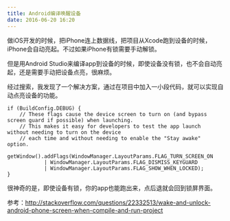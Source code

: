 ```yaml
---
title: Android编译唤醒设备
date: 2016-06-20 16:20
---
```

做iOS开发的时候，把iPhone连上数据线，把项目从Xcode跑到设备的时候，iPhone会自动亮起。不过如果iPhone有锁需要手动解锁。

但是用Android Studio来编译app到设备的时候，即使设备没有锁，也不会自动亮起，还是需要手动把设备点亮，很麻烦。

经过搜索，我发现了一个解决方案，通过在项目中加入一小段代码，就可以实现自动点亮设备的功能。

    if (BuildConfig.DEBUG) {
        // These flags cause the device screen to turn on (and bypass screen guard if possible) when launching.
        // This makes it easy for developers to test the app launch without needing to turn on the device
        // each time and without needing to enable the "Stay awake" option.
        getWindow().addFlags(WindowManager.LayoutParams.FLAG_TURN_SCREEN_ON
                | WindowManager.LayoutParams.FLAG_DISMISS_KEYGUARD
                | WindowManager.LayoutParams.FLAG_SHOW_WHEN_LOCKED);
    }

很神奇的是，即使设备有锁，你的app也能跑出来，点后退就会回到锁屏界面。

参考：<http://stackoverflow.com/questions/22332513/wake-and-unlock-android-phone-screen-when-compile-and-run-project>
